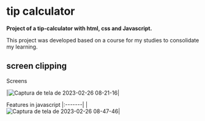 # tip calculator

**Project of a tip-calculator with html, css and Javascript.**

This project was developed based on a course for my studies to consolidate my learning.

## screen clipping

Screens

|![Captura de tela de 2023-02-26 08-21-16](https://user-images.githubusercontent.com/85976415/221408415-ff06c068-eb94-4387-bcdb-86b096a8bc47.png)|

Features in javascript
|:-------|
|![Captura de tela de 2023-02-26 08-47-46](https://user-images.githubusercontent.com/85976415/221408639-fe5e5a60-b28b-481e-85de-5cea1158a732.png)|

